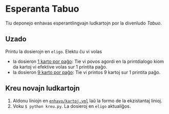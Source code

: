 # Esperanta Tabuo

Tiu deponejo enhavas esperantlingvajn ludkartojn por la divenludo *Tabuo*.

## Uzado

Printu la dosierojn en `eligo`. Elektu ĉu vi volas

- la dosieron [1 karto por paĝo](eligo/1_por_pagxo.html): Tie vi povos agordi en la printdialogo kiom da kartoj vi efektive volas sur 1 printita paĝo.
- la dosieron [9 karto por paĝo](eligo/9_por_pagxo.html): Tie vi printos 9 kartoj sur 1 printita paĝo.

## Kreu novajn ludkartojn

1. Aldonu liniojn en [`enhavo/kartoj.yml`](enhavo/kartoj.yml) laŭ la formo de la ekzistantaj linioj.
1. Voku `$ python kreu.py`. La dosieroj en `eligo` aktualiĝos.


